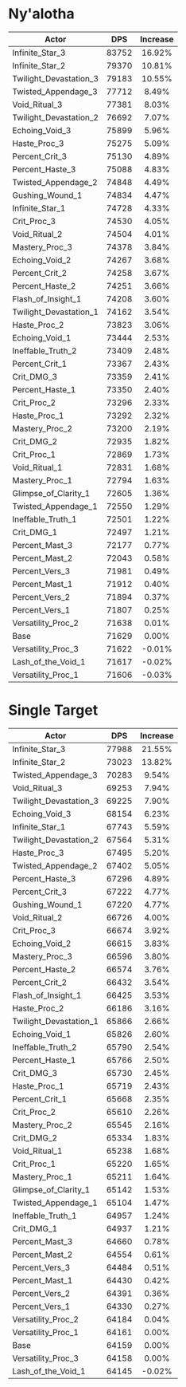 # Ny'alotha
| Actor | DPS | Increase |
|---|:---:|:---:|
|Infinite_Star_3|83752|16.92%|
|Infinite_Star_2|79370|10.81%|
|Twilight_Devastation_3|79183|10.55%|
|Twisted_Appendage_3|77712|8.49%|
|Void_Ritual_3|77381|8.03%|
|Twilight_Devastation_2|76692|7.07%|
|Echoing_Void_3|75899|5.96%|
|Haste_Proc_3|75275|5.09%|
|Percent_Crit_3|75130|4.89%|
|Percent_Haste_3|75088|4.83%|
|Twisted_Appendage_2|74848|4.49%|
|Gushing_Wound_1|74834|4.47%|
|Infinite_Star_1|74728|4.33%|
|Crit_Proc_3|74530|4.05%|
|Void_Ritual_2|74504|4.01%|
|Mastery_Proc_3|74378|3.84%|
|Echoing_Void_2|74267|3.68%|
|Percent_Crit_2|74258|3.67%|
|Percent_Haste_2|74251|3.66%|
|Flash_of_Insight_1|74208|3.60%|
|Twilight_Devastation_1|74162|3.54%|
|Haste_Proc_2|73823|3.06%|
|Echoing_Void_1|73444|2.53%|
|Ineffable_Truth_2|73409|2.48%|
|Percent_Crit_1|73367|2.43%|
|Crit_DMG_3|73359|2.41%|
|Percent_Haste_1|73350|2.40%|
|Crit_Proc_2|73296|2.33%|
|Haste_Proc_1|73292|2.32%|
|Mastery_Proc_2|73200|2.19%|
|Crit_DMG_2|72935|1.82%|
|Crit_Proc_1|72869|1.73%|
|Void_Ritual_1|72831|1.68%|
|Mastery_Proc_1|72794|1.63%|
|Glimpse_of_Clarity_1|72605|1.36%|
|Twisted_Appendage_1|72550|1.29%|
|Ineffable_Truth_1|72501|1.22%|
|Crit_DMG_1|72497|1.21%|
|Percent_Mast_3|72177|0.77%|
|Percent_Mast_2|72043|0.58%|
|Percent_Vers_3|71981|0.49%|
|Percent_Mast_1|71912|0.40%|
|Percent_Vers_2|71894|0.37%|
|Percent_Vers_1|71807|0.25%|
|Versatility_Proc_2|71638|0.01%|
|Base|71629|0.00%|
|Versatility_Proc_3|71622|-0.01%|
|Lash_of_the_Void_1|71617|-0.02%|
|Versatility_Proc_1|71606|-0.03%|

# Single Target
| Actor | DPS | Increase |
|---|:---:|:---:|
|Infinite_Star_3|77988|21.55%|
|Infinite_Star_2|73023|13.82%|
|Twisted_Appendage_3|70283|9.54%|
|Void_Ritual_3|69253|7.94%|
|Twilight_Devastation_3|69225|7.90%|
|Echoing_Void_3|68154|6.23%|
|Infinite_Star_1|67743|5.59%|
|Twilight_Devastation_2|67564|5.31%|
|Haste_Proc_3|67495|5.20%|
|Twisted_Appendage_2|67402|5.05%|
|Percent_Haste_3|67296|4.89%|
|Percent_Crit_3|67222|4.77%|
|Gushing_Wound_1|67220|4.77%|
|Void_Ritual_2|66726|4.00%|
|Crit_Proc_3|66674|3.92%|
|Echoing_Void_2|66615|3.83%|
|Mastery_Proc_3|66596|3.80%|
|Percent_Haste_2|66574|3.76%|
|Percent_Crit_2|66432|3.54%|
|Flash_of_Insight_1|66425|3.53%|
|Haste_Proc_2|66186|3.16%|
|Twilight_Devastation_1|65866|2.66%|
|Echoing_Void_1|65826|2.60%|
|Ineffable_Truth_2|65790|2.54%|
|Percent_Haste_1|65766|2.50%|
|Crit_DMG_3|65730|2.45%|
|Haste_Proc_1|65719|2.43%|
|Percent_Crit_1|65668|2.35%|
|Crit_Proc_2|65610|2.26%|
|Mastery_Proc_2|65545|2.16%|
|Crit_DMG_2|65334|1.83%|
|Void_Ritual_1|65238|1.68%|
|Crit_Proc_1|65220|1.65%|
|Mastery_Proc_1|65211|1.64%|
|Glimpse_of_Clarity_1|65142|1.53%|
|Twisted_Appendage_1|65104|1.47%|
|Ineffable_Truth_1|64957|1.24%|
|Crit_DMG_1|64937|1.21%|
|Percent_Mast_3|64660|0.78%|
|Percent_Mast_2|64554|0.61%|
|Percent_Vers_3|64484|0.51%|
|Percent_Mast_1|64430|0.42%|
|Percent_Vers_2|64391|0.36%|
|Percent_Vers_1|64330|0.27%|
|Versatility_Proc_2|64184|0.04%|
|Versatility_Proc_1|64161|0.00%|
|Base|64159|0.00%|
|Versatility_Proc_3|64158|0.00%|
|Lash_of_the_Void_1|64145|-0.02%|
